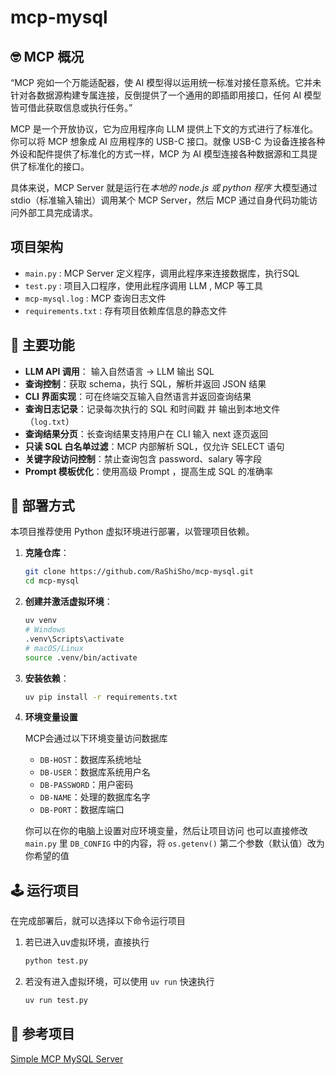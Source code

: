 # mcp-mysql

## 🤓 MCP 概况

“MCP 宛如一个万能适配器，使 AI 模型得以运用统一标准对接任意系统。它并未针对各数据源构建专属连接，反倒提供了一个通用的即插即用接口，任何 AI 模型皆可借此获取信息或执行任务。”

MCP 是一个开放协议，它为应用程序向 LLM 提供上下文的方式进行了标准化。你可以将 MCP 想象成 AI 应用程序的 USB-C 接口。就像 USB-C 为设备连接各种外设和配件提供了标准化的方式一样，MCP 为 AI 模型连接各种数据源和工具提供了标准化的接口。

具体来说，MCP Server 就是运行在*本地的 node.js 或 python 程序*
大模型通过 stdio（标准输入输出）调用某个 MCP Server，然后 MCP 通过自身代码功能访问外部工具完成请求。


## 项目架构
- `main.py` : MCP Server 定义程序，调用此程序来连接数据库，执行SQL
- `test.py` : 项目入口程序，使用此程序调用 LLM , MCP 等工具
- `mcp-mysql.log` : MCP 查询日志文件
- `requirements.txt` : 存有项目依赖库信息的静态文件

## 🔧 主要功能

- **LLM API 调用**： 输入自然语言 → LLM 输出 SQL
- **查询控制**：获取 schema，执行 SQL，解析并返回 JSON 结果
- **CLI 界面实现**：可在终端交互输入自然语言并返回查询结果
- **查询日志记录**：记录每次执行的 SQL 和时间戳 并 输出到本地文件（`log.txt`）
- **查询结果分页**：长查询结果支持用户在 CLI 输入 next 逐页返回
- **只读 SQL 白名单过滤**：MCP 内部解析 SQL，仅允许 SELECT 语句
- **关键字段访问控制**：禁止查询包含 password、salary 等字段
- **Prompt 模板优化**：使用高级 Prompt ，提高生成 SQL 的准确率


## 📄 部署方式
本项目推荐使用 Python 虚拟环境进行部署，以管理项目依赖。

1.  **克隆仓库**：
    ```bash
    git clone https://github.com/RaShiSho/mcp-mysql.git
    cd mcp-mysql
    ```

2.  **创建并激活虚拟环境**：
    ```bash
    uv venv
    # Windows
    .venv\Scripts\activate
    # macOS/Linux
    source .venv/bin/activate
    ```

3.  **安装依赖**：

	```bash
    uv pip install -r requirements.txt
    ```

4. **环境变量设置**

    MCP会通过以下环境变量访问数据库
    - `DB-HOST`：数据库系统地址
    - `DB-USER`：数据库系统用户名
    - `DB-PASSWORD`：用户密码
    - `DB-NAME`：处理的数据库名字
    - `DB-PORT`：数据库端口

    你可以在你的电脑上设置对应环境变量，然后让项目访问
    也可以直接修改 `main.py` 里 `DB_CONFIG` 中的内容，将 `os.getenv()` 第二个参数（默认值）改为你希望的值


## 🕹️ 运行项目

在完成部署后，就可以选择以下命令运行项目

1. 若已进入uv虚拟环境，直接执行
    ```bash
    python test.py
    ```
2. 若没有进入虚拟环境，可以使用 `uv run` 快速执行
    ```bash
    uv run test.py
    ```


## 🫡 参考项目

[Simple MCP MySQL Server](https://github.com/alexcc4/mcp-mysql-server)

